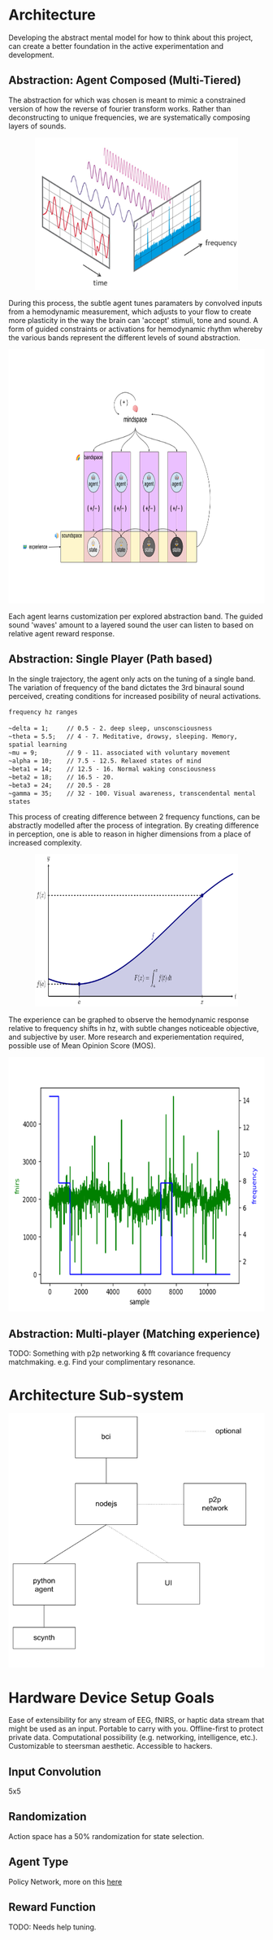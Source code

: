 # Architecture
Developing the abstract mental model for how to think about this project, can create a better foundation in the active experimentation and development.

## Abstraction: Agent Composed (Multi-Tiered)

The abstraction for which was chosen is meant to mimic a constrained version of how the reverse of fourier transform works. Rather than deconstructing to unique frequencies, we are systematically composing layers of sounds.

<p align="center">
  <img width="400" height="300" src="imgs/fourier.png">
</p>

During this process, the subtle agent tunes paramaters by convolved inputs from a hemodynamic measurement, which adjusts to your flow to create more plasticity in the way the brain can 'accept' stimuli, tone and sound. A form of guided constraints or activations for hemodynamic rhythm whereby the various bands represent the different levels of sound abstraction.

<p align="center">
  <img width="800" height="500" src="imgs/abstraction.png">
</p>

Each agent learns customization per explored abstraction band. The guided sound 'waves' amount to a layered sound the user can listen to based on relative agent reward response.

## Abstraction: Single Player (Path based)

In the single trajectory, the agent only acts on the tuning of a single band. The variation of frequency of the band dictates the 3rd binaural sound perceived, creating conditions for increased posibility of neural activations.

```
frequency hz ranges

~delta = 1;     // 0.5 - 2. deep sleep, unsconsciousness
~theta = 5.5;   // 4 - 7. Meditative, drowsy, sleeping. Memory, spatial learning
~mu = 9;        // 9 - 11. associated with voluntary movement
~alpha = 10;    // 7.5 - 12.5. Relaxed states of mind
~beta1 = 14;    // 12.5 - 16. Normal waking consciousness
~beta2 = 18;    // 16.5 - 20.
~beta3 = 24;    // 20.5 - 28
~gamma = 35;    // 32 - 100. Visual awareness, transcendental mental states
```
This process of creating difference between 2 frequency functions, can be abstractly modelled after the process of integration. By creating difference in perception, one is able to reason in higher dimensions from a place of increased complexity.

<p align="center">
  <img width="400" height="300" src="imgs/digInFirstFundamentalTheoremOfCalculus-figure0.svg">
</p>

The experience can be graphed to observe the hemodynamic response relative to frequency shifts in hz, with subtle changes noticeable objective, and subjective by user. More research and experiementation required, possible use of Mean Opinion Score (MOS).

<p align="center">
  <img width="700" height="500" src="imgs/plot_fnirs.png">
</p>

## Abstraction: Multi-player (Matching experience)

TODO: Something with p2p networking & fft covariance frequency matchmaking. e.g. Find your complimentary resonance.

# Architecture Sub-system

<p align="center">
  <img width="700" height="500" src="imgs/sub-system.png">
</p>

# Hardware Device Setup Goals
Ease of extensibility for any stream of EEG, fNIRS, or haptic data stream that might be used as an input.
Portable to carry with you.
Offline-first to protect private data.
Computational possibility (e.g. networking, intelligence, etc.).
Customizable to steersman aesthetic.
Accessible to hackers.

## Input Convolution
5x5

## Randomization
Action space has a 50% randomization for state selection.

## Agent Type
Policy Network, more on this [here](https://towardsdatascience.com/policy-networks-vs-value-networks-in-reinforcement-learning-da2776056ad2?gi=3f17354ded7d)

## Reward Function
TODO: Needs help tuning.

